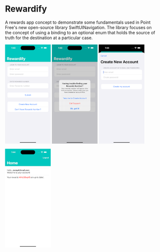 # Rewardify
A rewards app concept to demonstrate some fundamentals used in Point Free's new open-source library SwiftUINavigation. The library focuses on the concept of using a binding to an optional enum that holds the source of truth for the destination at a particular case. 

<img src="https://github.com/wiseguy16/Rewardify/blob/main/rwrdLogin.png" width=30% height=30%> <img src="https://github.com/wiseguy16/Rewardify/blob/main/rwrdAlert.png" width=30% height=30%> <img src="https://github.com/wiseguy16/Rewardify/blob/main/rwrdNewAccnt.png" width=30% height=30%>

<img src="https://github.com/wiseguy16/Rewardify/blob/main/rwrdHome.png" width=30% height=30%>

